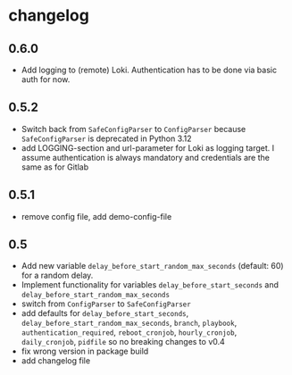 # changelog


## 0.6.0

- Add logging to (remote) Loki. Authentication has to be done via basic auth for now.

## 0.5.2

- Switch back from `SafeConfigParser` to `ConfigParser` because `SafeConfigParser` is deprecated in Python 3.12
- add LOGGING-section and url-parameter for Loki as logging target. I assume authentication is always mandatory and credentials are the same as for Gitlab

## 0.5.1

- remove config file, add demo-config-file

## 0.5

- Add new variable `delay_before_start_random_max_seconds` (default: 60) for a random delay.
- Implement functionality for variables `delay_before_start_seconds` and `delay_before_start_random_max_seconds`
- switch from `ConfigParser` to `SafeConfigParser`
- add defaults for `delay_before_start_seconds`, `delay_before_start_random_max_seconds`, `branch`, `playbook`, `authentication_required`, `reboot_cronjob`, `hourly_cronjob`, `daily_cronjob`, `pidfile` so no breaking changes to v0.4
- fix wrong version in package build
- add changelog file
